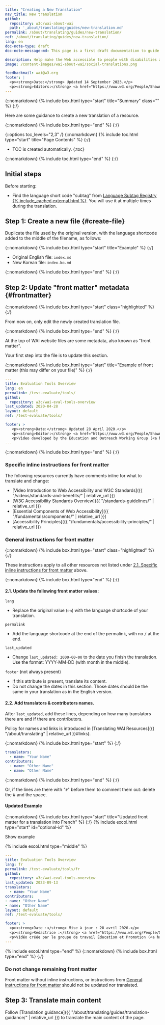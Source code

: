 ```yaml
---
title: "Creating a New Translation"
nav_title: New translation
github:
  repository: w3c/wai-about-wai
  path: '_about/translating/guides/new-translation.md'
permalink: /about/translating/guides/new-translation/
ref: /about/translating/guides/new-translation/
lang: en
doc-note-type: draft
doc-note-message-md: This page is a first draft documentation to guide volunteer translators. **It welcomes feedbacks.**

description: Help make the Web accessible to people with disabilities around the world. We appreciate your contributions to translating W3C WAI accessibility resources.
image: /content-images/wai-about-wai/social-translations.png

feedbackmail: wai@w3.org
footer: |
  <p><strong>Date:</strong> Updated 14 September 2023.</p>
  <p><strong>Editors:</strong> <a href="https://www.w3.org/People/Shawn/">Shawn Lawton Henry</a>, Rémi Bétin.</p>
---
```


{::nomarkdown}
{% include box.html type="start" title="Summary" class="" %}
{:/}

Here are some guidance to create a new translation of a resource.

{::nomarkdown}
{% include box.html type="end" %}
{:/}

{::options toc_levels="2,3" /}
{::nomarkdown}
{% include toc.html type="start" title="Page Contents" %}
{:/}

-   TOC is created automatically.
{:toc}

{::nomarkdown}
{% include toc.html type="end" %}
{:/}

## Initial steps

Before starting:
- Find the language short code "subtag" from [Language Subtag Registry {% include_cached external.html %}](https://www.iana.org/assignments/language-subtag-registry/language-subtag-registry). You will use it at multiple times during the translation.

## Step 1: Create a new file {#create-file}

Duplicate the file used by the original version, with the language shortcode added to the middle of the filename, as follows:

{::nomarkdown}
{% include box.html type="start" title="Example" %}
{:/}

- Original English file: `index.md`
- New Korean file: `index.ko.md`

{::nomarkdown}
{% include box.html type="end" %}
{:/}

## Step 2: Update "front matter" metadata {#frontmatter}

{::nomarkdown}
{% include box.html type="start" class="highlighted" %}
{:/}

From now on, only edit the newly created translation file.

{::nomarkdown}
{% include box.html type="end" %}
{:/}

At the top of WAI website files are some metadata, also known as "front matter".

Your first step into the file is to update this section.

{::nomarkdown}
{% include box.html type="start" title="Example of front matter (this may differ on your file)" %}
{:/}
```yaml
---
title: Evaluation Tools Overview
lang: en
permalink: /test-evaluate/tools/
github:
  repository: w3c/wai-eval-tools-overview
last_updated: 2020-04-28
layout: default
ref: /test-evaluate/tools/

footer: >
   <p><strong>Date:</strong> Updated 28 April 2020.</p>
   <p><strong>Editor:</strong> <a href="https://www.w3.org/People/Shawn/">Shawn Lawton Henry</a>.</p>
   <p>Video developed by the Education and Outreach Working Group (<a href="http://www.w3.org/WAI/EO/">EOWG</a>) with support from the <a href="https://www.w3.org/WAI/about/projects/wai-guide/">WAI-Guide</a> project funded by the European Commission (EC) under the Horizon 2020 program (Grant Agreement 822245). <a href="./acknowledgements/">Acknowledgements</a>.</p>
---
```
{::nomarkdown}
{% include box.html type="end" %}
{:/}

### Specific inline instructions for front matter 

The following resources currently have comments inline for what to translate and change:

- [Video Introduction to Web Accessibility and W3C Standards]({{ "/videos/standards-and-benefits/" | relative_url }})
- [W3C Accessibility Standards Overview]({{ "/standards-guidelines/" | relative_url }})
- [Essential Components of Web Accessibility]({{ "/fundamentals/components/" | relative_url }})
- [Accessibility Principles]({{ "/fundamentals/accessibility-principles/" | relative_url }})

### General instructions for front matter

{::nomarkdown}
{% include box.html type="start" class="highlighted" %}
{:/}

These instructions apply to all other resources not listed under [2.1. Specific inline instructions for front matter](#specific-inline-instructions-for-front-matter) above.

{::nomarkdown}
{% include box.html type="end" %}
{:/}

#### 2.1. Update the following front matter values:

`lang`
- Replace the original value (`en`) with the language shortcode of your translation.  

`permalink`
- Add the language shortcode at the end of the permalink, with no `/` at the end.

`last_updated`
- Change `last_updated: 2000-00-00` to the date you finish the translation.  
  Use the format: YYYY-MM-DD (with month in the middle).

`footer` (not always present)
- If this attribute is present, translate its content.
- Do not change the dates in this section. Those dates should be the same in your translation as in the English version.

#### 2.2. Add translators & contributors names.

After `last_updated`, add these lines, depending on how many translators there are and if there are contributors.  

Policy for names and links is introduced in [Translating WAI Resources]({{ "/about/translating" | relative_url }}#links).

{::nomarkdown}
{% include box.html type="start" %}
{:/}
```yaml
translators:
  - name: "Your Name"
contributors:
  - name: "Other Name"
  - name: "Other Name"
```
{::nomarkdown}
{% include box.html type="end" %}
{:/}

Or, if the lines are there with "`#`" before them to comment them out: delete the # and the space.

#### Updated Example

{::nomarkdown}
{% include box.html type="start" title="Updated front matter for a translation into French" %}
{:/}
{% include excol.html type="start" id="optional-id" %}

Show example

{% include excol.html type="middle" %}

```yaml
---
title: Evaluation Tools Overview
lang: fr
permalink: /test-evaluate/tools/fr
github:
  repository: w3c/wai-eval-tools-overview
last_updated: 2023-09-13
translators:
  - name: "Your Name"
contributors:
- name: "Other Name"
- name: "Other Name"
layout: default
ref: /test-evaluate/tools/

footer: >
  <p><strong>Date :</strong> Mise à jour : 28 avril 2020.</p>
  <p><strong>Rédactrice :</strong> <a href="https://www.w3.org/People/Shawn/">Shawn Lawton Henry</a>.</p>
  <p>Vidéo créée par le groupe de travail Éducation et Promotion (<a href="http://www.w3.org/WAI/EO/">EOWG</a>) avec le soutien du projet <a href="https://www.w3.org/WAI/about/projects/wai-guide/">WAI-Guide</a> financé par la Commission européenne (CE) dans le cadre du programme Horizon 2020 (convention de subvention n°822245) <a href="./acknowledgements/">Remerciements</a>.</p>
---
```


{% include excol.html type="end" %}
{::nomarkdown}
{% include box.html type="end" %}
{:/}

### Do not change remaining front matter

Front matter without inline instructions, or instructions from [General instructions for front matter](#general-instructions-for-front-matter) should not be updated nor translated.


## Step 3: Translate main content

Follow [Translation guidance]({{ "/about/translating/guides/translation-guidance/" | relative_url }}) to translate the main content of the page.
